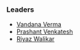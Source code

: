 ### Leaders

* [Vandana Verma](mailto:vandana.verma@owasp.org)
* [Prashant Venkatesh](mailto:kvprashant@owasp.org)
* [Riyaz Walikar](mailto:riyaz.walikar@owasp.org)

